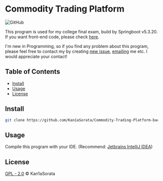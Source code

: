 # Commodity Trading Platform

![GitHub](https://img.shields.io/github/license/Kan1aSorata/Commodity-Trading-Platform-backend?style=for-the-badge)

This program is used for my college final exam, build by Springboot v5.3.20. If you want front-end code, please check [here](https://github.com/MoriiIF/SecondHandTrandingFront).

I'm new in Programming, so if you find any problem about this program, please feel free to contact my by creating [new issue](https://github.com/MoriiIF/SecondHandTrandingFront/issues),  <a href="mailto:testmail@gmail.com">emailing</a> me etc. I would appreciate your contact!



## Table of Contents

- [Install](#install)
- [Usage](#Usage)
- [License](#license) 

## Install

```sh
git clone https://github.com/Kan1aSorata/Commodity-Trading-Platform-backend.git
```

## Usage

Compile this program with your IDE. (Recommend: [Jetbrains IntelliJ IDEA](https://www.jetbrains.com/idea/))

## License

[GPL - 2.0](LICENSE) © Kan1aSorata
